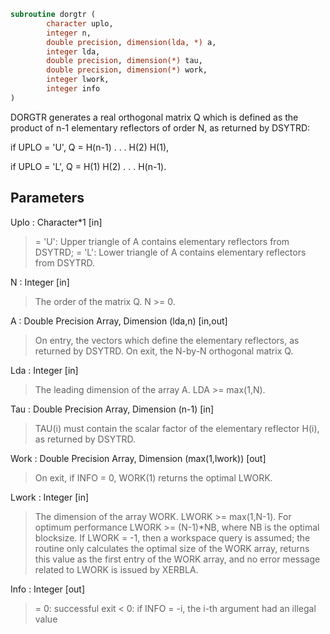 ```fortran
subroutine dorgtr (
		character uplo,
		integer n,
		double precision, dimension(lda, *) a,
		integer lda,
		double precision, dimension(*) tau,
		double precision, dimension(*) work,
		integer lwork,
		integer info
)
```

 DORGTR generates a real orthogonal matrix Q which is defined as the
 product of n-1 elementary reflectors of order N, as returned by
 DSYTRD:

 if UPLO = 'U', Q = H(n-1) . . . H(2) H(1),

 if UPLO = 'L', Q = H(1) H(2) . . . H(n-1).

## Parameters
Uplo : Character*1 [in]
> = 'U': Upper triangle of A contains elementary reflectors
> from DSYTRD;
> = 'L': Lower triangle of A contains elementary reflectors
> from DSYTRD.

N : Integer [in]
> The order of the matrix Q. N >= 0.

A : Double Precision Array, Dimension (lda,n) [in,out]
> On entry, the vectors which define the elementary reflectors,
> as returned by DSYTRD.
> On exit, the N-by-N orthogonal matrix Q.

Lda : Integer [in]
> The leading dimension of the array A. LDA >= max(1,N).

Tau : Double Precision Array, Dimension (n-1) [in]
> TAU(i) must contain the scalar factor of the elementary
> reflector H(i), as returned by DSYTRD.

Work : Double Precision Array, Dimension (max(1,lwork)) [out]
> On exit, if INFO = 0, WORK(1) returns the optimal LWORK.

Lwork : Integer [in]
> The dimension of the array WORK. LWORK >= max(1,N-1).
> For optimum performance LWORK >= (N-1)*NB, where NB is
> the optimal blocksize.
> If LWORK = -1, then a workspace query is assumed; the routine
> only calculates the optimal size of the WORK array, returns
> this value as the first entry of the WORK array, and no error
> message related to LWORK is issued by XERBLA.

Info : Integer [out]
> = 0:  successful exit
> < 0:  if INFO = -i, the i-th argument had an illegal value

